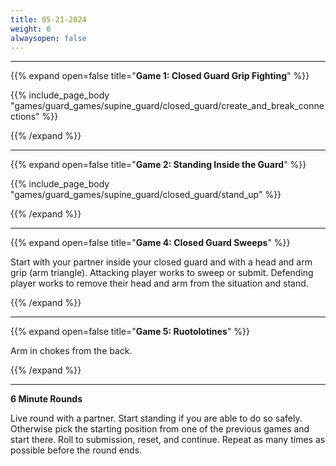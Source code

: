 ```yaml
---
title: 05-21-2024
weight: 0
alwaysopen: false
---
```


---
{{% expand open=false title="**Game 1: Closed Guard Grip Fighting**" %}}

{{% include_page_body "games/guard_games/supine_guard/closed_guard/create_and_break_connections" %}}

{{% /expand %}}

---
{{% expand open=false title="**Game 2: Standing Inside the Guard**" %}}

{{% include_page_body "games/guard_games/supine_guard/closed_guard/stand_up" %}}

{{% /expand %}}

---
{{% expand open=false title="**Game 4: Closed Guard Sweeps**" %}}

Start with your partner inside your closed guard and with a head and arm grip (arm triangle). Attacking player works to sweep or submit. Defending player works to remove their head and arm from the situation and stand.

{{% /expand %}}

---
{{% expand open=false title="**Game 5: Ruotolotines**" %}}

Arm in chokes from the back.

{{% /expand %}}

---
**6 Minute Rounds**

Live round with a partner. Start standing if you are able to do so safely. Otherwise pick the starting position from one of the previous games and start there. Roll to submission, reset, and continue. Repeat as many times as possible before the round ends. 


